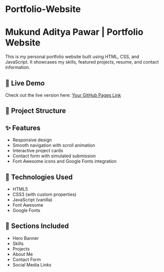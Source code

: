 # Portfolio-Website

# Mukund Aditya Pawar | Portfolio Website

This is my personal portfolio website built using HTML, CSS, and JavaScript. It showcases my skills, featured projects, resume, and contact information.

## 🔗 Live Demo
Check out the live version here: [Your GitHub Pages Link]((https://github.com/mukund2130/Portfolio-Website))

## 📁 Project Structure


## ✨ Features

- Responsive design
- Smooth navigation with scroll animation
- Interactive project cards
- Contact form with simulated submission
- Font Awesome icons and Google Fonts integration

## 🚀 Technologies Used

- HTML5
- CSS3 (with custom properties)
- JavaScript (vanilla)
- Font Awesome
- Google Fonts

## 📌 Sections Included

- Hero Banner
- Skills
- Projects
- About Me
- Contact Form
- Social Media Links

